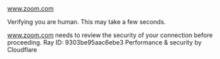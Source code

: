 www.zoom.com

Verifying you are human. This may take a few seconds.

www.zoom.com needs to review the security of your connection before proceeding.
Ray ID: 9303be95aac6ebe3
Performance & security by Cloudflare
